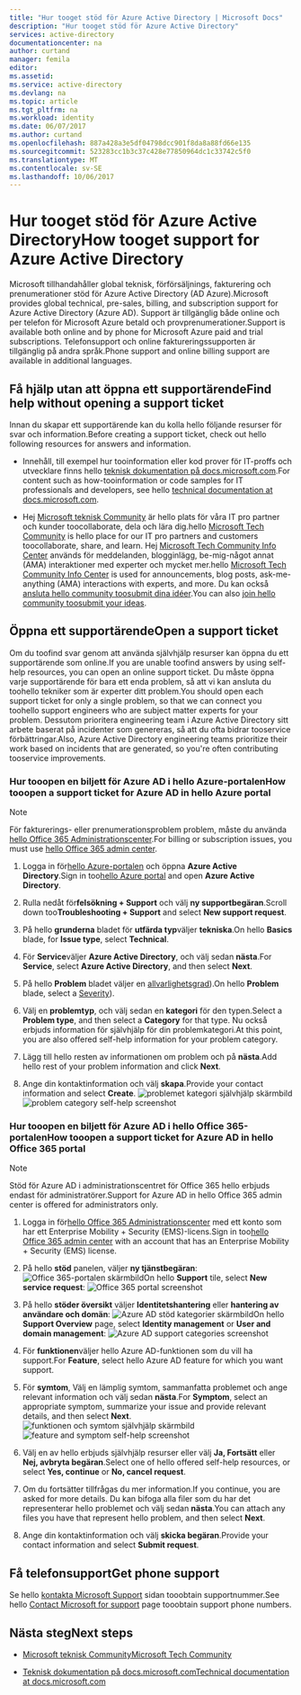 ```yaml
---
title: "Hur tooget stöd för Azure Active Directory | Microsoft Docs"
description: "Hur tooget stöd för Azure Active Directory"
services: active-directory
documentationcenter: na
author: curtand
manager: femila
editor: 
ms.assetid: 
ms.service: active-directory
ms.devlang: na
ms.topic: article
ms.tgt_pltfrm: na
ms.workload: identity
ms.date: 06/07/2017
ms.author: curtand
ms.openlocfilehash: 887a428a3e5df04798dcc901f8da8a88fd66e135
ms.sourcegitcommit: 523283cc1b3c37c428e77850964dc1c33742c5f0
ms.translationtype: MT
ms.contentlocale: sv-SE
ms.lasthandoff: 10/06/2017
---
```

# <a name="how-tooget-support-for-azure-active-directory"></a><span data-ttu-id="c934c-103">Hur tooget stöd för Azure Active Directory</span><span class="sxs-lookup"><span data-stu-id="c934c-103">How tooget support for Azure Active Directory</span></span>


<span data-ttu-id="c934c-104">Microsoft tillhandahåller global teknisk, förförsäljnings, fakturering och prenumerationer stöd för Azure Active Directory (AD Azure).</span><span class="sxs-lookup"><span data-stu-id="c934c-104">Microsoft provides global technical, pre-sales, billing, and subscription support for Azure Active Directory (Azure AD).</span></span> <span data-ttu-id="c934c-105">Support är tillgänglig både online och per telefon för Microsoft Azure betald och provprenumerationer.</span><span class="sxs-lookup"><span data-stu-id="c934c-105">Support is available both online and by phone for Microsoft Azure paid and trial subscriptions.</span></span> <span data-ttu-id="c934c-106">Telefonsupport och online faktureringssupporten är tillgänglig på andra språk.</span><span class="sxs-lookup"><span data-stu-id="c934c-106">Phone support and online billing support are available in additional languages.</span></span> 

## <a name="find-help-without-opening-a-support-ticket"></a><span data-ttu-id="c934c-107">Få hjälp utan att öppna ett supportärende</span><span class="sxs-lookup"><span data-stu-id="c934c-107">Find help without opening a support ticket</span></span>

<span data-ttu-id="c934c-108">Innan du skapar ett supportärende kan du kolla hello följande resurser för svar och information.</span><span class="sxs-lookup"><span data-stu-id="c934c-108">Before creating a support ticket, check out hello following resources for answers and information.</span></span> 

* <span data-ttu-id="c934c-109">Innehåll, till exempel hur tooinformation eller kod prover för IT-proffs och utvecklare finns hello [teknisk dokumentation på docs.microsoft.com](https://docs.microsoft.com/azure/active-directory/).</span><span class="sxs-lookup"><span data-stu-id="c934c-109">For content such as how-tooinformation or code samples for IT professionals and developers, see hello [technical documentation at docs.microsoft.com](https://docs.microsoft.com/azure/active-directory/).</span></span>

* <span data-ttu-id="c934c-110">Hej [Microsoft teknisk Community](https://techcommunity.microsoft.com/) är hello plats för våra IT pro partner och kunder toocollaborate, dela och lära dig.</span><span class="sxs-lookup"><span data-stu-id="c934c-110">hello [Microsoft Tech Community](https://techcommunity.microsoft.com/) is hello place for our IT pro partners and customers toocollaborate, share, and learn.</span></span> <span data-ttu-id="c934c-111">Hej [Microsoft Tech Community Info Center](https://techcommunity.microsoft.com/t5/Community-Info-Center/ct-p/Community-Info-Center) används för meddelanden, blogginlägg, be-mig-något annat (AMA) interaktioner med experter och mycket mer.</span><span class="sxs-lookup"><span data-stu-id="c934c-111">hello [Microsoft Tech Community Info Center](https://techcommunity.microsoft.com/t5/Community-Info-Center/ct-p/Community-Info-Center) is used for announcements, blog posts, ask-me-anything (AMA) interactions with experts, and more.</span></span> <span data-ttu-id="c934c-112">Du kan också [ansluta hello community toosubmit dina idéer](https://techcommunity.microsoft.com/t5/Communities/ct-p/communities).</span><span class="sxs-lookup"><span data-stu-id="c934c-112">You can also [join hello community toosubmit your ideas](https://techcommunity.microsoft.com/t5/Communities/ct-p/communities).</span></span>


## <a name="open-a-support-ticket"></a><span data-ttu-id="c934c-113">Öppna ett supportärende</span><span class="sxs-lookup"><span data-stu-id="c934c-113">Open a support ticket</span></span>

<span data-ttu-id="c934c-114">Om du toofind svar genom att använda självhjälp resurser kan öppna du ett supportärende som online.</span><span class="sxs-lookup"><span data-stu-id="c934c-114">If you are unable toofind answers by using self-help resources, you can open an online support ticket.</span></span> <span data-ttu-id="c934c-115">Du måste öppna varje supportärende för bara ett enda problem, så att vi kan ansluta du toohello tekniker som är experter ditt problem.</span><span class="sxs-lookup"><span data-stu-id="c934c-115">You should open each support ticket for only a single problem, so that we can connect you toohello support engineers who are subject matter experts for your problem.</span></span> <span data-ttu-id="c934c-116">Dessutom prioritera engineering team i Azure Active Directory sitt arbete baserat på incidenter som genereras, så att du ofta bidrar tooservice förbättringar.</span><span class="sxs-lookup"><span data-stu-id="c934c-116">Also, Azure Active Directory engineering teams prioritize their work based on incidents that are generated, so you're often contributing tooservice improvements.</span></span>

### <a name="how-tooopen-a-support-ticket-for-azure-ad-in-hello-azure-portal"></a><span data-ttu-id="c934c-117">Hur tooopen en biljett för Azure AD i hello Azure-portalen</span><span class="sxs-lookup"><span data-stu-id="c934c-117">How tooopen a support ticket for Azure AD in hello Azure portal</span></span>

> [!NOTE]
> <span data-ttu-id="c934c-118">För fakturerings- eller prenumerationsproblem problem, måste du använda [hello Office 365 Administrationscenter](https://portal.office.com).</span><span class="sxs-lookup"><span data-stu-id="c934c-118">For billing or subscription issues, you must use [hello Office 365 admin center](https://portal.office.com).</span></span>
> 

1. <span data-ttu-id="c934c-119">Logga in för[hello Azure-portalen](https://portal.azure.com) och öppna **Azure Active Directory**.</span><span class="sxs-lookup"><span data-stu-id="c934c-119">Sign in too[hello Azure portal](https://portal.azure.com) and open **Azure Active Directory**.</span></span>
   
2. <span data-ttu-id="c934c-120">Rulla nedåt för**felsökning + Support** och välj **ny supportbegäran**.</span><span class="sxs-lookup"><span data-stu-id="c934c-120">Scroll down too**Troubleshooting + Support** and select **New support request**.</span></span>
   
3. <span data-ttu-id="c934c-121">På hello **grunderna** bladet för **utfärda typ**väljer **tekniska**.</span><span class="sxs-lookup"><span data-stu-id="c934c-121">On hello **Basics** blade, for **Issue type**, select **Technical**.</span></span>
   
4. <span data-ttu-id="c934c-122">För **Service**väljer **Azure Active Directory**, och välj sedan **nästa**.</span><span class="sxs-lookup"><span data-stu-id="c934c-122">For **Service**, select **Azure Active Directory**, and then select **Next**.</span></span>

5. <span data-ttu-id="c934c-123">På hello **Problem** bladet väljer en [allvarlighetsgrad](https://azure.microsoft.com/support/plans/response/)).</span><span class="sxs-lookup"><span data-stu-id="c934c-123">On hello **Problem** blade, select a [Severity](https://azure.microsoft.com/support/plans/response/)).</span></span>
  
6. <span data-ttu-id="c934c-124">Välj en **problemtyp**, och välj sedan en **kategori** för den typen.</span><span class="sxs-lookup"><span data-stu-id="c934c-124">Select a **Problem type**, and then select a **Category** for that type.</span></span> <span data-ttu-id="c934c-125">Nu också erbjuds information för självhjälp för din problemkategori.</span><span class="sxs-lookup"><span data-stu-id="c934c-125">At this point, you are also offered self-help information for your problem category.</span></span>
  
7. <span data-ttu-id="c934c-126">Lägg till hello resten av informationen om problem och på **nästa**.</span><span class="sxs-lookup"><span data-stu-id="c934c-126">Add hello rest of your problem information and click **Next**.</span></span>
  
8. <span data-ttu-id="c934c-127">Ange din kontaktinformation och välj **skapa**.</span><span class="sxs-lookup"><span data-stu-id="c934c-127">Provide your contact information and select **Create**.</span></span>
  <span data-ttu-id="c934c-128">![problemet kategori självhjälp skärmbild](./media/active-directory-troubleshooting-support-howto/open-support-ticket.png)</span><span class="sxs-lookup"><span data-stu-id="c934c-128">![problem category self-help screenshot](./media/active-directory-troubleshooting-support-howto/open-support-ticket.png)</span></span>

### <a name="how-tooopen-a-support-ticket-for-azure-ad-in-hello-office-365-portal"></a><span data-ttu-id="c934c-129">Hur tooopen en biljett för Azure AD i hello Office 365-portalen</span><span class="sxs-lookup"><span data-stu-id="c934c-129">How tooopen a support ticket for Azure AD in hello Office 365 portal</span></span>

> [!NOTE]
> <span data-ttu-id="c934c-130">Stöd för Azure AD i administrationscentret för Office 365 hello erbjuds endast för administratörer.</span><span class="sxs-lookup"><span data-stu-id="c934c-130">Support for Azure AD in hello Office 365 admin center is offered for administrators only.</span></span>
> 

1. <span data-ttu-id="c934c-131">Logga in för[hello Office 365 Administrationscenter](https://portal.office.com) med ett konto som har ett Enterprise Mobility + Security (EMS)-licens.</span><span class="sxs-lookup"><span data-stu-id="c934c-131">Sign in too[hello Office 365 admin center](https://portal.office.com) with an account that has an Enterprise Mobility + Security (EMS) license.</span></span>

2. <span data-ttu-id="c934c-132">På hello **stöd** panelen, väljer **ny tjänstbegäran**: ![Office 365-portalen skärmbild](./media/active-directory-troubleshooting-support-howto/office-portal.png)</span><span class="sxs-lookup"><span data-stu-id="c934c-132">On hello **Support** tile, select **New service request**: ![Office 365 portal screenshot](./media/active-directory-troubleshooting-support-howto/office-portal.png)</span></span>

3. <span data-ttu-id="c934c-133">På hello **stöder översikt** väljer **Identitetshantering** eller **hantering av användare och domän**: ![Azure AD stöd kategorier skärmbild](./media/active-directory-troubleshooting-support-howto/select-identity.png)</span><span class="sxs-lookup"><span data-stu-id="c934c-133">On hello **Support Overview** page, select **Identity management** or **User and domain management**: ![Azure AD support categories screenshot](./media/active-directory-troubleshooting-support-howto/select-identity.png)</span></span>

4. <span data-ttu-id="c934c-134">För **funktionen**väljer hello Azure AD-funktionen som du vill ha support.</span><span class="sxs-lookup"><span data-stu-id="c934c-134">For **Feature**, select hello Azure AD feature for which you want support.</span></span>

5. <span data-ttu-id="c934c-135">För **symtom**, Välj en lämplig symtom, sammanfatta problemet och ange relevant information och välj sedan **nästa**.</span><span class="sxs-lookup"><span data-stu-id="c934c-135">For **Symptom**, select an appropriate symptom, summarize your issue and provide relevant details, and then select **Next**.</span></span>
  <span data-ttu-id="c934c-136">![funktionen och symtom självhjälp skärmbild](./media/active-directory-troubleshooting-support-howto/open-service-request.png)</span><span class="sxs-lookup"><span data-stu-id="c934c-136">![feature and symptom self-help screenshot](./media/active-directory-troubleshooting-support-howto/open-service-request.png)</span></span>

6. <span data-ttu-id="c934c-137">Välj en av hello erbjuds självhjälp resurser eller välj **Ja, Fortsätt** eller **Nej, avbryta begäran**.</span><span class="sxs-lookup"><span data-stu-id="c934c-137">Select one of hello offered self-help resources, or select **Yes, continue** or **No, cancel request**.</span></span>

7. <span data-ttu-id="c934c-138">Om du fortsätter tillfrågas du mer information.</span><span class="sxs-lookup"><span data-stu-id="c934c-138">If you continue, you are asked for more details.</span></span> <span data-ttu-id="c934c-139">Du kan bifoga alla filer som du har det representerar hello problemet och välj sedan **nästa**.</span><span class="sxs-lookup"><span data-stu-id="c934c-139">You can attach any files you have that represent hello problem, and then select **Next**.</span></span>

8. <span data-ttu-id="c934c-140">Ange din kontaktinformation och välj **skicka begäran**.</span><span class="sxs-lookup"><span data-stu-id="c934c-140">Provide your contact information and select **Submit request**.</span></span>

## <a name="get-phone-support"></a><span data-ttu-id="c934c-141">Få telefonsupport</span><span class="sxs-lookup"><span data-stu-id="c934c-141">Get phone support</span></span>

<span data-ttu-id="c934c-142">Se hello [kontakta Microsoft Support](https://portal.office.com/Support/ContactUs.aspx) sidan tooobtain supportnummer.</span><span class="sxs-lookup"><span data-stu-id="c934c-142">See hello [Contact Microsoft for support](https://portal.office.com/Support/ContactUs.aspx) page tooobtain support phone numbers.</span></span>

##  <a name="next-steps"></a><span data-ttu-id="c934c-143">Nästa steg</span><span class="sxs-lookup"><span data-stu-id="c934c-143">Next steps</span></span>

* [<span data-ttu-id="c934c-144">Microsoft teknisk Community</span><span class="sxs-lookup"><span data-stu-id="c934c-144">Microsoft Tech Community</span></span>](https://techcommunity.microsoft.com/)

* [<span data-ttu-id="c934c-145">Teknisk dokumentation på docs.microsoft.com</span><span class="sxs-lookup"><span data-stu-id="c934c-145">Technical documentation at docs.microsoft.com</span></span>](https://docs.microsoft.com/azure/active-directory/)
